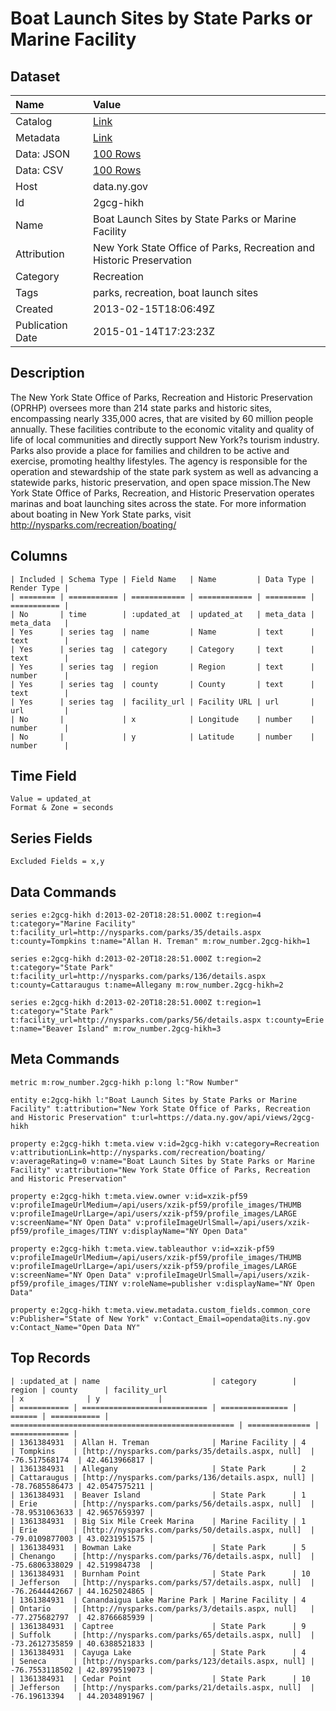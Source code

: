 # Boat Launch Sites by State Parks or Marine Facility

## Dataset

| Name | Value |
| :--- | :---- |
| Catalog | [Link](https://catalog.data.gov/dataset/boat-launch-sites-by-state-parks-or-marine-facility) |
| Metadata | [Link](https://data.ny.gov/api/views/2gcg-hikh) |
| Data: JSON | [100 Rows](https://data.ny.gov/api/views/2gcg-hikh/rows.json?max_rows=100) |
| Data: CSV | [100 Rows](https://data.ny.gov/api/views/2gcg-hikh/rows.csv?max_rows=100) |
| Host | data.ny.gov |
| Id | 2gcg-hikh |
| Name | Boat Launch Sites by State Parks or Marine Facility |
| Attribution | New York State Office of Parks, Recreation and Historic Preservation |
| Category | Recreation |
| Tags | parks, recreation, boat launch sites |
| Created | 2013-02-15T18:06:49Z |
| Publication Date | 2015-01-14T17:23:23Z |

## Description

The New York State Office of Parks, Recreation and Historic Preservation (OPRHP) oversees more than 214 state parks and historic sites, encompassing nearly 335,000 acres, that are visited by 60 million people annually. These facilities contribute to the economic vitality and quality of life of local communities and directly support New York?s tourism industry. Parks also provide a place for families and children to be active and exercise, promoting healthy lifestyles. The agency is responsible for the operation and stewardship of the state park system as well as advancing a statewide parks, historic preservation, and open space mission.The New York State Office of Parks, Recreation, and Historic Preservation operates marinas and boat launching sites across the state. For more information about boating in New York State parks, visit http://nysparks.com/recreation/boating/

## Columns

```ls
| Included | Schema Type | Field Name   | Name         | Data Type | Render Type |
| ======== | =========== | ============ | ============ | ========= | =========== |
| No       | time        | :updated_at  | updated_at   | meta_data | meta_data   |
| Yes      | series tag  | name         | Name         | text      | text        |
| Yes      | series tag  | category     | Category     | text      | text        |
| Yes      | series tag  | region       | Region       | text      | number      |
| Yes      | series tag  | county       | County       | text      | text        |
| Yes      | series tag  | facility_url | Facility URL | url       | url         |
| No       |             | x            | Longitude    | number    | number      |
| No       |             | y            | Latitude     | number    | number      |
```

## Time Field

```ls
Value = updated_at
Format & Zone = seconds
```

## Series Fields

```ls
Excluded Fields = x,y
```

## Data Commands

```ls
series e:2gcg-hikh d:2013-02-20T18:28:51.000Z t:region=4 t:category="Marine Facility" t:facility_url=http://nysparks.com/parks/35/details.aspx t:county=Tompkins t:name="Allan H. Treman" m:row_number.2gcg-hikh=1

series e:2gcg-hikh d:2013-02-20T18:28:51.000Z t:region=2 t:category="State Park" t:facility_url=http://nysparks.com/parks/136/details.aspx t:county=Cattaraugus t:name=Allegany m:row_number.2gcg-hikh=2

series e:2gcg-hikh d:2013-02-20T18:28:51.000Z t:region=1 t:category="State Park" t:facility_url=http://nysparks.com/parks/56/details.aspx t:county=Erie t:name="Beaver Island" m:row_number.2gcg-hikh=3
```

## Meta Commands

```ls
metric m:row_number.2gcg-hikh p:long l:"Row Number"

entity e:2gcg-hikh l:"Boat Launch Sites by State Parks or Marine Facility" t:attribution="New York State Office of Parks, Recreation and Historic Preservation" t:url=https://data.ny.gov/api/views/2gcg-hikh

property e:2gcg-hikh t:meta.view v:id=2gcg-hikh v:category=Recreation v:attributionLink=http://nysparks.com/recreation/boating/ v:averageRating=0 v:name="Boat Launch Sites by State Parks or Marine Facility" v:attribution="New York State Office of Parks, Recreation and Historic Preservation"

property e:2gcg-hikh t:meta.view.owner v:id=xzik-pf59 v:profileImageUrlMedium=/api/users/xzik-pf59/profile_images/THUMB v:profileImageUrlLarge=/api/users/xzik-pf59/profile_images/LARGE v:screenName="NY Open Data" v:profileImageUrlSmall=/api/users/xzik-pf59/profile_images/TINY v:displayName="NY Open Data"

property e:2gcg-hikh t:meta.view.tableauthor v:id=xzik-pf59 v:profileImageUrlMedium=/api/users/xzik-pf59/profile_images/THUMB v:profileImageUrlLarge=/api/users/xzik-pf59/profile_images/LARGE v:screenName="NY Open Data" v:profileImageUrlSmall=/api/users/xzik-pf59/profile_images/TINY v:roleName=publisher v:displayName="NY Open Data"

property e:2gcg-hikh t:meta.view.metadata.custom_fields.common_core v:Publisher="State of New York" v:Contact_Email=opendata@its.ny.gov v:Contact_Name="Open Data NY"
```

## Top Records

```ls
| :updated_at | name                         | category        | region | county      | facility_url                                       | x              | y             | 
| =========== | ============================ | =============== | ====== | =========== | ================================================== | ============== | ============= | 
| 1361384931  | Allan H. Treman              | Marine Facility | 4      | Tompkins    | [http://nysparks.com/parks/35/details.aspx, null]  | -76.517568174  | 42.4613966817 | 
| 1361384931  | Allegany                     | State Park      | 2      | Cattaraugus | [http://nysparks.com/parks/136/details.aspx, null] | -78.7685586473 | 42.0547575211 | 
| 1361384931  | Beaver Island                | State Park      | 1      | Erie        | [http://nysparks.com/parks/56/details.aspx, null]  | -78.9531063633 | 42.9657659397 | 
| 1361384931  | Big Six Mile Creek Marina    | Marine Facility | 1      | Erie        | [http://nysparks.com/parks/50/details.aspx, null]  | -79.0109877003 | 43.0231951575 | 
| 1361384931  | Bowman Lake                  | State Park      | 5      | Chenango    | [http://nysparks.com/parks/76/details.aspx, null]  | -75.6806338029 | 42.519984738  | 
| 1361384931  | Burnham Point                | State Park      | 10     | Jefferson   | [http://nysparks.com/parks/57/details.aspx, null]  | -76.2644442667 | 44.1625024865 | 
| 1361384931  | Canandaigua Lake Marine Park | Marine Facility | 4      | Ontario     | [http://nysparks.com/parks/3/details.aspx, null]   | -77.275682797  | 42.8766685939 | 
| 1361384931  | Captree                      | State Park      | 9      | Suffolk     | [http://nysparks.com/parks/65/details.aspx, null]  | -73.2612735859 | 40.6388521833 | 
| 1361384931  | Cayuga Lake                  | State Park      | 4      | Seneca      | [http://nysparks.com/parks/123/details.aspx, null] | -76.7553118502 | 42.8979519073 | 
| 1361384931  | Cedar Point                  | State Park      | 10     | Jefferson   | [http://nysparks.com/parks/21/details.aspx, null]  | -76.19613394   | 44.2034891967 | 
```